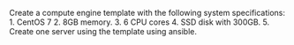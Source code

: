 Create a compute engine template with the following system specifications:
    1. CentOS 7
    2. 8GB memory.
    3. 6 CPU cores
    4. SSD disk with 300GB.
    5. Create one server using the template using ansible.